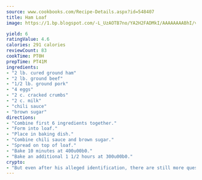 ```yaml
---
source: www.cookbooks.com/Recipe-Details.aspx?id=548407
title: Ham Loaf
image: https://1.bp.blogspot.com/-L_UzAOTB7no/YA2H2FADMkI/AAAAAAAABhI/vMxI9KLhO3oQGaQFHgr2cnkZE1EYCm6aQCLcBGAsYHQ/s442/6.png

yield: 6
ratingValue: 4.6
calories: 291 calories
reviewCount: 83
cookTime: PT0H
prepTime: PT41M
ingredients:
- "2 lb. cured ground ham"
- "2 lb. ground beef"
- "1/2 lb. ground pork"
- "4 eggs"
- "2 c. cracked crumbs"
- "2 c. milk"
- "chili sauce"
- "brown sugar"
directions:
- "Combine first 6 ingredients together."
- "Form into loaf."
- "Place in baking dish."
- "Combine chili sauce and brown sugar."
- "Spread on top of loaf."
- "Bake 10 minutes at 400u00b0."
- "Bake an additional 1 1/2 hours at 300u00b0."
crypto:
- "But even after his alleged identification, there are still more questions than answers about the enigmatic creator of Bitcoin."
---
```

